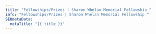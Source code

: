 ```yaml
---
title: "Fellowships/Prizes | Sharon Whelan Memorial Fellowship "
info: "Fellowships/Prizes | Sharon Whelan Memorial Fellowship "
SEOmetaData:
  metaTitle: "{{ title }}"
---
```

